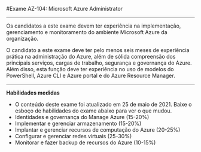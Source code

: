 #Exame AZ-104: Microsoft Azure Administrator

----

Os candidatos a este exame devem ter experiência na implementação, gerenciamento e monitoramento do ambiente Microsoft Azure da organização.

O candidato a este exame deve ter pelo menos seis meses de experiência prática na administração do Azure, além de sólida compreensão dos principais serviços, cargas de trabalho, segurança e governança do Azure. Além disso, esta função deve ter experiência no uso de modelos do PowerShell, Azure CLI e Azure portal e do Azure Resource Manager.

----

**Habilidades medidas**

- O conteúdo deste exame foi atualizado em 25 de maio de 2021. Baixe o esboço de habilidades do exame abaixo para ver o que mudou.
- Identidades e governança do Manage Azure (15-20%)
- Implementar e gerenciar armazenamento (15-20%)
- Implantar e gerenciar recursos de computação do Azure (20-25%)
- Configurar e gerenciar redes virtuais (25-30%)
- Monitorar e fazer backup de recursos do Azure (10-15%)